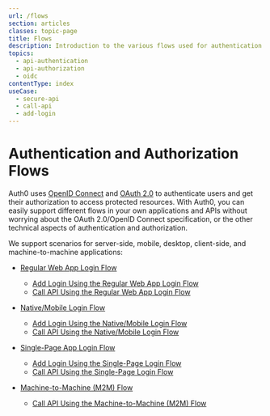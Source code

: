```yaml
---
url: /flows
section: articles
classes: topic-page
title: Flows
description: Introduction to the various flows used for authentication and authorization of applications and APIs.
topics:
  - api-authentication
  - api-authorization
  - oidc
contentType: index
useCase:
  - secure-api
  - call-api
  - add-login
---
```


# Authentication and Authorization Flows

Auth0 uses [OpenID Connect](/protocols/oidc) and [OAuth 2.0](/protocols/oauth2) to authenticate users and get their authorization to access protected resources. With Auth0, you can easily support different flows in your own applications and APIs without worrying about the OAuth 2.0/OpenID Connect specification, or the other technical aspects of authentication and authorization.

We support scenarios for server-side, mobile, desktop, client-side, and machine-to-machine applications:

* [Regular Web App Login Flow](/flows/concepts/regular-web-app-login-flow)
  * [Add Login Using the Regular Web App Login Flow](/flows/guides/regular-web-app-login-flow/add-login-using-regular-web-app-login-flow)
  * [Call API Using the Regular Web App Login Flow](/flows/guides/regular-web-app-login-flow/call-api-using-regular-web-app-login-flow)
  
* [Native/Mobile Login Flow](/flows/concepts/mobile-login-flow)
  * [Add Login Using the Native/Mobile Login Flow](/flows/guides/mobile-login-flow/add-login-using-mobile-login-flow)
  * [Call API Using the Native/Mobile Login Flow](/flows/guides/mobile-login-flow/call-api-using-mobile-login-flow)
  
* [Single-Page App Login Flow](/flows/concepts/single-page-login-flow)
  * [Add Login Using the Single-Page Login Flow](/flows/guides/single-page-login-flow/add-login-using-single-page-login-flow)
  * [Call API Using the Single-Page Login Flow](/flows/guides/single-page-login-flow/call-api-using-single-page-login-flow)

* [Machine-to-Machine (M2M) Flow](/flows/concepts/m2m-flow)
  * [Call API Using the Machine-to-Machine (M2M) Flow](/flows/guides/m2m-flow/call-api-using-m2m-flow)
